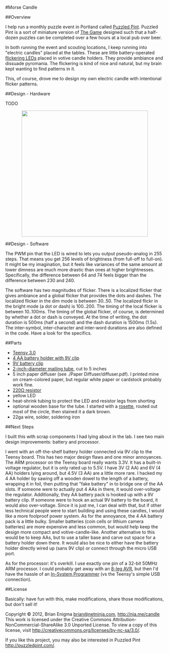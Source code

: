 #Morse Candle

##Overview

I help run a monthly puzzle event in Portland called [Puzzled Pint][].  Puzzled Pint is a sort of miniature version of [The Game][] designed such that a half-dozen puzzles can be completed over a few hours at a local pub over beer.

In both running the event and scouting locations, I keep running into "electric candles" placed at the tables.  These are little battery-operated [flickering LEDs][] placed in votive candle holders.  They provide ambiance and dissuade pyromania.  The flickering is kind of nice and natural, but my brain kept wanting to find patterns in it.

This, of course, drove me to design my own electric candle with intentional flicker patterns.

[Puzzled Pint]: http://puzzledpint.com "The Puzzled Pint website"
[The Game]: http://en.wikipedia.org/wiki/The_Game_(treasure_hunt) "The Game at Wikipedia"
[flickering LEDs]: http://shop.evilmadscientist.com/productsmenu/partsmenu/353 "Candle flicker LEDs at Evil Mad Scientist"

##Design - Hardware

TODO

<p style="text-align:center"><img src="https://raw.github.com/BrianEnigma/MorseCandle/master/Schematics/Morse%20Candle%20Schematic.png" width="400px" /></p>

##Design - Software

The PWM pin that the LED is wired to lets you output pseudo-analog in 255 steps.  That means you get 256 levels of brightness (from full-off to full-on).  It might be my imagination, but it feels like variances of the same amount at lower dimness are much more drastic than ones at higher brightnesses.  Specifically, the difference between 64 and 74 feels bigger than the difference between 230 and 240.

The software has two magnitudes of flicker.  There is a localized flicker that gives ambiance and a global flicker that provides the dots and dashes.  The localized flicker in the dim mode is between 30..50.  The localized flickr in the bright mode (a dot or dash) is 100..200.  The timing of the local flicker is between 10..100ms.  The timing of the global flicker, of course, is determined by whether a dot or dash is conveyed.  At the time of writing, the dot duration is 500ms (half a second) and the dash duration is 1500ms (1.5s).  The inter-symbol, inter-character and inter-word durations are also defined in the code.  Have a look for the specifics.

##Parts

* [Teensy 3.0](http://www.pjrc.com/store/teensy3.html)
* [4 AA battery holder with 9V clip](http://www.radioshack.com/product/index.jsp?productId=2062239)
* [9V battery clip](http://www.radioshack.com/product/index.jsp?productId=2062218)
* [2-inch-diameter mailing tube](http://www.tapplastics.com/product/plastics/plastic_rods_tubes_shapes/tube_pak/274), cut to 5 inches
* 5 inch paper diffuser (see ./Paper Diffuser/diffuser.pdf).  I printed mine on cream-colored paper, but regular white paper or cardstock probably work fine.
* [220Ω resistor](http://www.radioshack.com/product/index.jsp?productId=2062340)
* yellow LED
* heat-shrink tubing to protect the LED and resistor legs from shorting
* optional wooden base for the tube.  I started with a [rosette](http://www.homedepot.com/House-of-Fara/h_d1/N-25ecodZ5yc1vZr3/R-100042410/h_d2/ProductDisplay?catalogId=10053), routed out most of the circle, then stained it a dark brown.
* 22ga wire, solder, soldering iron

##Next Steps

I built this with scrap components I had lying about in the lab.  I see two main design improvements: battery and processor.

I went with an off-the-shelf battery holder connected via 9V clip to the Teensy board.  This has two major design flaws and one minor annoyances.  The ARM processor on the Teensy board really wants 3.3V.  It has a built-in voltage regulator, but it is only rated up to 5.5V.  I have 3V (2 AA) and 6V (4 AA) holders lying around, but 4.5V (3 AA) are a little more rare.  I hacked my 4 AA holder by sawing off a wooden dowel to the length of a battery, wrapping it in foil, then putting that "fake battery" in to bridge one of the AA slots.  If someone were to actually put 4 AAs in there, it would over-voltage the regulator.  Additionally, they AA battery pack is hooked up with a 9V battery clip.  If someone were to hook an actual 9V battery to the board, it would also over-voltage.  Since it is just me, I can deal with that, but if other less technical people were to start building and using these candles, I would like a more foolproof power system.  As for the annoyance, the 4 AA battery pack is a little bulky.  Smaller batteries (coin cells or lithium camera batteries) are more expensive and less common, but would help keep the design more compact and votive-candle-like.  Another alternative to this would be to keep AAs, but to use a taller base and carve out space for a battery holder down there.  It would also be nice to either have the battery holder directly wired up (sans 9V clip) or connect through the micro USB port.

As for the processor: it's overkill.  I use exactly one pin of a 32-bit 50MHz ARM processor.  I could probably get away with an [8-leg AVR][], but then I'd have the hassle of an [In-System Programmer][] (vs the Teensy's simple USB connection).

[8-leg AVR]: https://www.sparkfun.com/products/9378 "Atmel ATtiny85 at Sparkfun Electronics"
[In-System Programmer]: http://arduino.cc/en/Tutorial/ArduinoISP "Using an Arduino as an ISP"

##License

Basically: have fun with this, make modifications, share those modifications, but don't sell it!

Copyright © 2012, Brian Enigma <brian@netninja.com>, <http://nja.me/candle>
This work is licensed under the Creative Commons Attribution-NonCommercial-ShareAlike 3.0 Unported License. To view a copy of this license, visit <http://creativecommons.org/licenses/by-nc-sa/3.0/>.

If you like this project, you may also be interested in Puzzled Pint <http://puzzledpint.com/>.
